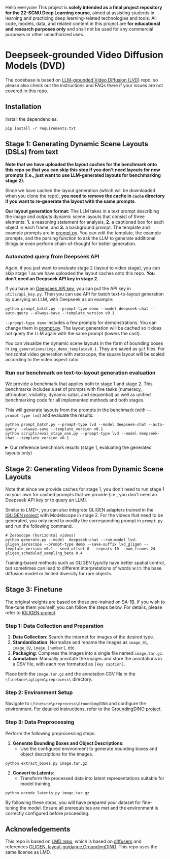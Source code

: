 Hello everyone
This project is **solely intended as a final project repository for the 22-SCNU Deep Learning course**, aimed at assisting students in learning and practicing deep learning-related technologies and tools. All code, models, data, and related content in this project are **for educational and research purposes only** and shall not be used for any commercial purposes or other unauthorized uses.
# Deepseek-grounded Video Diffusion Models (DVD)
The codebase is based on [LLM-grounded Video Diffusion (LVD)](https://github.com/TonyLianLong/LLM-groundedVideoDiffusion) repo, so please also check out the instructions and FAQs there if your issues are not covered in this repo.

## Installation
Install the dependencies:
```
pip install -r requirements.txt
```

## Stage 1: Generating Dynamic Scene Layouts (DSLs) from text
**Note that we have uploaded the layout caches for the benchmark onto this repo so that you can skip this step if you don't need layouts for new prompts (i.e., just want to use LLM-generated layouts for benchmarking stage 2).**

Since we have cached the layout generation (which will be downloaded when you clone the repo), **you need to remove the cache in `cache` directory if you want to re-generate the layout with the same prompts**.

**Our layout generation format:** The LLM takes in a text prompt describing the image and outputs dynamic scene layouts that consist of three elements: **1.** a reasoning statement for analysis, **2.** a captioned box for each object in each frame, and **3.** a background prompt. The template and example prompts are in [prompt.py](prompt.py). You can edit the template, the example prompts, and the parsing function to ask the LLM to generate additional things or even perform chain-of-thought for better generation.

### Automated query from Deepseek API
Again, if you just want to evaluate stage 2 (layout to video stage), you can skip stage 1 as we have uploaded the layout caches onto this repo. **You don't need an Deepseek API key in stage 2.**

If you have an [Deepseek API key](https://www.deepseek.com/), you can put the API key in `utils/api_key.py`. Then you can use  API for batch text-to-layout generation by querying an LLM, with Deepseek as an example:
```shell
python prompt_batch.py --prompt-type demo --model deepseek-chat --auto-query --always-save --template_version v0.1
```
`--prompt-type demo` includes a few prompts for demonstrations. You can change them in [prompt.py](prompt.py). The layout generation will be cached so it does not query the LLM again with the same prompt (lowers the cost).

You can visualize the dynamic scene layouts in the form of bounding boxes in `img_generations/imgs_demo_templatev0.1`. They are saved as `gif` files. For horizontal video generation with zeroscope, the square layout will be scaled according to the video aspect ratio.

### Run our benchmark on text-to-layout generation evaluation
We provide a benchmark that applies both to stage 1 and stage 2. This benchmarks includes a set of prompts with five tasks (numeracy, attribution, visibility, dynamic satial, and sequential) as well as unified benchmarking code for all implemented methods and both stages.

This will generate layouts from the prompts in the benchmark (with `--prompt-type lvd`) and evaluate the results:
```shell
python prompt_batch.py --prompt-type lvd --model deepseek-chat --auto-query --always-save --template_version v0.1
python scripts/eval_stage_one.py --prompt-type lvd --model deepseek-chat --template_version v0.1
```
<details>
<summary>Our reference benchmark results (stage 1, evaluating the generated layouts only)</summary>

| Method      | Numeracy | Attribution | Visibility | Dynamics | Sequential | Overall    |
| --------    | -------- | ----------- | ---------- | -------- | ---------- | ---------- |
| GPT-3.5     | 100      | 100         | 100        | 71       | 16         | 77%        |
| Deepseek-V3 | 100      | 100         | 100        | 84       | 37         | 84%        |
| Deepseek-V3*| 100      | 100         | 100        | **91**   | **41**     | **86%**    |

\* Represents the method we've improved the Prompt.
</details>

## Stage 2: Generating Videos from Dynamic Scene Layouts
Note that since we provide caches for stage 1, you don't need to run stage 1 on your own for cached prompts that we provide (i.e., you don't need an Deepseek API key or to query an LLM).

Similar to LMD+, you can also integrate GLIGEN adapters trained in the [IGLIGEN project](https://github.com/TonyLianLong/igligen) with Modelscope in stage 2. 
For the videos that need to be generated, you only need to modify the corresponding prompt in `prompt.py` and run the following command.
```shell
# Zeroscope (horizontal videos)
python generate.py --model  deepseek-chat --run-model lvd-gligen_zeroscope --prompt-type demo --save-suffix lvd_gligen --template_version v0.1 --seed_offset 0 --repeats 10 --num_frames 24 --gligen_scheduled_sampling_beta 0.4
```
Training-based methods such as GLIGEN typiclly have better spatial control, but sometimes can lead to different interpretations of words w.r.t. the base diffusion model or limited diversity for rare objects. 

## Stage 3: Finetune
The original weights are based on those pre-trained on SA-1B. If you wish to fine-tune them yourself, you can follow the steps below. For details, please refer to [IGLIGEN project](https://github.com/TonyLianLong/igligen)
### Step 1: Data Collection and Preparation
1. **Data Collection**: Search the internet for images of the desired type.
2. **Standardization**: Normalize and rename the images as `image_01`, `image_02`, `image_[number]`, etc.
3. **Packaging**: Compress the images into a single file named `image.tar.gz`.
4. **Annotation**: Manually annotate the images and store the annotations in a CSV file, with each row formatted as `[key caption]`.

Place both the `image.tar.gz` and the annotation CSV file in the `\finetune\igligen\preprocess\` directory.

### Step 2: Environment Setup
Navigate to `\finetune\preprocess\GroundingDINO` and configure the environment. For detailed instructions, refer to the [GroundingDINO project](https://github.com/IDEA-Research/GroundingDINO).

### Step 3: Data Preprocessing
Perform the following preprocessing steps:

1. **Generate Bounding Boxes and Object Descriptions**:
   - Use the configured environment to generate bounding boxes and object descriptions for the images.
```shell
python extract_boxes.py image.tar.gz
```

2. **Convert to Latents**:
   - Transform the processed data into latent representations suitable for model training.
```shell
python encode_latents.py image.tar.gz
```
By following these steps, you will have prepared your dataset for fine-tuning the model. Ensure all prerequisites are met and the environment is correctly configured before proceeding.


## Acknowledgements
This repo is based on [LMD repo](https://github.com/TonyLianLong/LLM-groundedDiffusion), which is based on [diffusers](https://huggingface.co/docs/diffusers/index) and references [GLIGEN](https://github.com/gligen/GLIGEN), [layout-guidance](https://github.com/silent-chen/layout-guidance),[GroundingDINO](https://github.com/IDEA-Research/GroundingDINO). This repo uses the same license as LMD.

